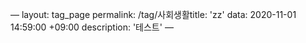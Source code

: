 —
layout: tag_page
permalink: /tag/사회생활title: 'zz'
data: 2020-11-01  14:59:00 +09:00
description: '테스트'
—
